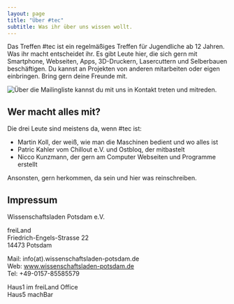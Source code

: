 ```yaml
---
layout: page
title: "Über #tec"
subtitle: Was ihr über uns wissen wollt.
---
```


Das Treffen #tec ist ein regelmäßiges Treffen für Jugendliche ab 12 Jahren.
Was ihr macht entscheidet ihr.
Es gibt Leute hier, die sich gern mit Smartphone, Webseiten, Apps, 3D-Druckern, Lasercuttern und Selberbauen beschäftigen.
Du kannst an Projekten von anderen mitarbeiten oder eigen einbringen.
Bring gern deine Freunde mit.

![Über die Mailingliste](https://groups.google.com/forum/#!forum/hashtec) kannst du mit uns in Kontakt treten und mitreden.

## Wer macht alles mit?

Die drei Leute sind meistens da, wenn #tec ist:

- Martin Koll, der weiß, wie man die Maschinen bedient und wo alles ist
- Patric Kahler vom Chillout e.V. und Ostbloq, der mitbastelt
- Nicco Kunzmann, der gern am Computer Webseiten und Programme erstellt

Ansonsten, gern herkommen, da sein und hier was reinschreiben.

## Impressum

Wissenschaftsladen Potsdam e.V.

freiLand  
Friedrich-Engels-Strasse 22  
14473 Potsdam

Mail: info(at).wissenschaftsladen-potsdam.de  
Web: www.wissenschaftsladen-potsdam.de  
Tel: +49-0157-85585579  

Haus1 im freiLand Office  
Haus5 machBar



